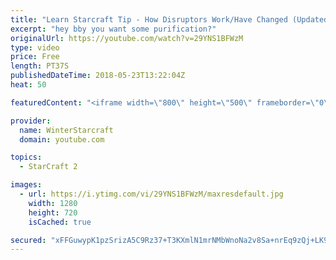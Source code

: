 ```yaml
---
title: "Learn Starcraft Tip - How Disruptors Work/Have Changed (Updated Patch 4.0 2018)"
excerpt: "hey bby you want some purification?"
originalUrl: https://youtube.com/watch?v=29YNS1BFWzM
type: video
price: Free
length: PT37S
publishedDateTime: 2018-05-23T13:22:04Z
heat: 50

featuredContent: "<iframe width=\"800\" height=\"500\" frameborder=\"0\" src=\"https://www.youtube.com/embed/29YNS1BFWzM\" allow=\"accelerometer; autoplay; encrypted-media; gyroscope; picture-in-picture\" allowfullscreen></iframe>"

provider:
  name: WinterStarcraft
  domain: youtube.com

topics:
  - StarCraft 2

images:
  - url: https://i.ytimg.com/vi/29YNS1BFWzM/maxresdefault.jpg
    width: 1280
    height: 720
    isCached: true

secured: "xFFGuwypK1pzSrizA5C9Rz37+T3KXmlN1mrNMbWnoNa2v8Sa+nrEq9zQj+LK9aiDkMynhiijoRAZ0OIeArCDP74fTUYyGSBRO/5ufgBNz37Vqs6Ec9Eb6Zf3AcZTblmSPIOYUyq689l2dPRw/8Klbx9lrwlZuNQrgSct23pjLlQuBu/h6ibG9XQwFRNVPEdAJQQUveotb+58NHpGfkynG5xcF+sjHz9moIm5MCHWH/wQ2x3SVoSU3kChKXXLpt7aYrvtrzfBMgW7lyvoRXXhsGpQwWllorVGDQVcRfy7rU+Rr16jf9uOe0279Y22NgTm8NpZIjgYFgwPY/M7dmGPnO5nXXK1IFwb72GTDz/qcoO/rmQzD5JqMEl/oLTnVmBT+dLLu+59I+4lw2SNWw4Fc2M70Y016gbgL/cgrH67ihc=;f0l4AKvK86z9bxXdZ11vyA=="
---
```


